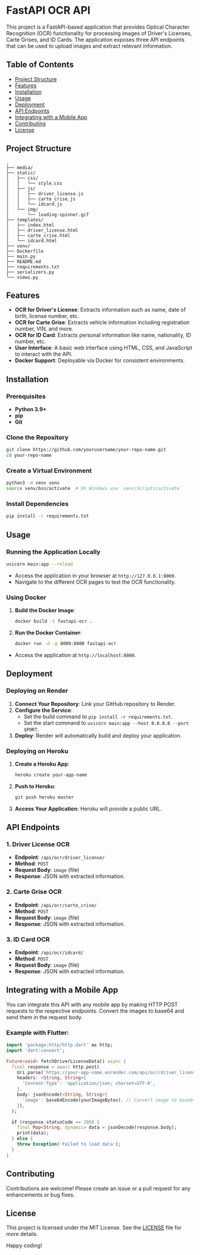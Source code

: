 
# FastAPI OCR API

This project is a FastAPI-based application that provides Optical Character Recognition (OCR) functionality for processing images of Driver's Licenses, Carte Grises, and ID Cards. The application exposes three API endpoints that can be used to upload images and extract relevant information.

## Table of Contents

- [Project Structure](#project-structure)
- [Features](#features)
- [Installation](#installation)
- [Usage](#usage)
- [Deployment](#deployment)
- [API Endpoints](#api-endpoints)
- [Integrating with a Mobile App](#integrating-with-a-mobile-app)
- [Contributing](#contributing)
- [License](#license)

## Project Structure

```
.
├── media/
├── static/
│   ├── css/
│   │   └── style.css
│   ├── js/
│   │   ├── driver_license.js
│   │   ├── carte_crise.js
│   │   └── idcard.js
│   └── img/
│       └── loading-spinner.gif
├── templates/
│   ├── index.html
│   ├── driver_license.html
│   ├── carte_crise.html
│   └── idcard.html
├── venv/
├── Dockerfile
├── main.py
├── README.md
├── requirements.txt
├── serializers.py
└── views.py
```

## Features

- **OCR for Driver's License**: Extracts information such as name, date of birth, license number, etc.
- **OCR for Carte Grise**: Extracts vehicle information including registration number, VIN, and more.
- **OCR for ID Card**: Extracts personal information like name, nationality, ID number, etc.
- **User Interface**: A basic web interface using HTML, CSS, and JavaScript to interact with the API.
- **Docker Support**: Deployable via Docker for consistent environments.

## Installation

### Prerequisites

- **Python 3.9+**
- **pip**
- **Git**

### Clone the Repository

```bash
git clone https://github.com/yourusername/your-repo-name.git
cd your-repo-name
```

### Create a Virtual Environment

```bash
python3 -m venv venv
source venv/bin/activate  # On Windows use `venv\Scripts\activate`
```

### Install Dependencies

```bash
pip install -r requirements.txt
```

## Usage

### Running the Application Locally

```bash
uvicorn main:app --reload
```

- Access the application in your browser at `http://127.0.0.1:8000`.
- Navigate to the different OCR pages to test the OCR functionality.

### Using Docker

1. **Build the Docker Image**:

   ```bash
   docker build -t fastapi-ocr .
   ```

2. **Run the Docker Container**:

   ```bash
   docker run -d -p 8000:8000 fastapi-ocr
   ```

- Access the application at `http://localhost:8000`.

## Deployment

### Deploying on Render

1. **Connect Your Repository**: Link your GitHub repository to Render.
2. **Configure the Service**:
   - Set the build command to `pip install -r requirements.txt`.
   - Set the start command to `uvicorn main:app --host 0.0.0.0 --port $PORT`.
3. **Deploy**: Render will automatically build and deploy your application.

### Deploying on Heroku

1. **Create a Heroku App**:
   ```bash
   heroku create your-app-name
   ```
2. **Push to Heroku**:
   ```bash
   git push heroku master
   ```
3. **Access Your Application**: Heroku will provide a public URL.

## API Endpoints

### 1. **Driver License OCR**
   - **Endpoint**: `/api/ocr/driver_license/`
   - **Method**: `POST`
   - **Request Body**: `image` (file)
   - **Response**: JSON with extracted information.

### 2. **Carte Grise OCR**
   - **Endpoint**: `/api/ocr/carte_crise/`
   - **Method**: `POST`
   - **Request Body**: `image` (file)
   - **Response**: JSON with extracted information.

### 3. **ID Card OCR**
   - **Endpoint**: `/api/ocr/idcard/`
   - **Method**: `POST`
   - **Request Body**: `image` (file)
   - **Response**: JSON with extracted information.

## Integrating with a Mobile App

You can integrate this API with any mobile app by making HTTP POST requests to the respective endpoints. Convert the images to base64 and send them in the request body.

### Example with Flutter:

```dart
import 'package:http/http.dart' as http;
import 'dart:convert';

Future<void> fetchDriverLicenseData() async {
  final response = await http.post(
    Uri.parse('https://your-app-name.onrender.com/api/ocr/driver_license/'),
    headers: <String, String>{
      'Content-Type': 'application/json; charset=UTF-8',
    },
    body: jsonEncode(<String, String>{
      'image': base64Encode(yourImageBytes), // Convert image to base64 string
    }),
  );

  if (response.statusCode == 200) {
    final Map<String, dynamic> data = jsonDecode(response.body);
    print(data);
  } else {
    throw Exception('Failed to load data');
  }
}
```

## Contributing

Contributions are welcome! Please create an issue or a pull request for any enhancements or bug fixes.

## License

This project is licensed under the MIT License. See the [LICENSE](LICENSE) file for more details.




Happy coding!


